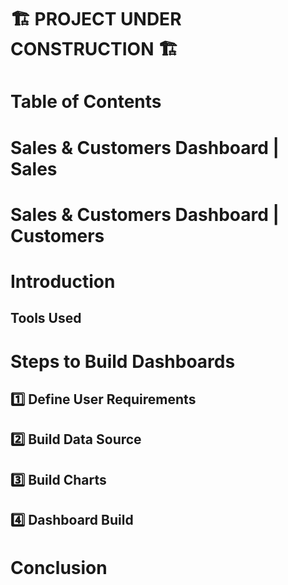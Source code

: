 # **:building_construction: PROJECT UNDER CONSTRUCTION :building_construction:**
# Table of Contents
# Sales & Customers Dashboard | Sales
# Sales & Customers Dashboard | Customers
# Introduction 
## Tools Used
# Steps to Build Dashboards
## :one: Define User Requirements
## :two: Build Data Source
## :three: Build Charts
## :four: Dashboard Build
# Conclusion
